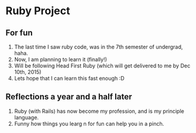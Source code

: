 # Ruby Project
## For fun
1.  The last time I saw ruby code, was in the 7th semester of undergrad, haha.
2.  Now, I am planning to learn it (finally!)
3.  Will be following Head First Ruby (which will get delivered to me by Dec 10th, 2015)
4.  Lets hope that I can learn this fast enough :D

## Reflections a year and a half later
1. Ruby (with Rails) has now become my profession, and is my principle language.
2. Funny how things you learg n for fun can help you in a pinch.
